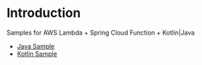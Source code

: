 # Introduction
Samples for AWS Lambda + Spring Cloud Function + Kotlin|Java

- [Java Sample](https://github.com/dbranco/spring-cloud-function/tree/main/java-aws-lambda)
- [Kotlin Sample](https://github.com/dbranco/spring-cloud-function/tree/main/kotlin-aws-lambda)

